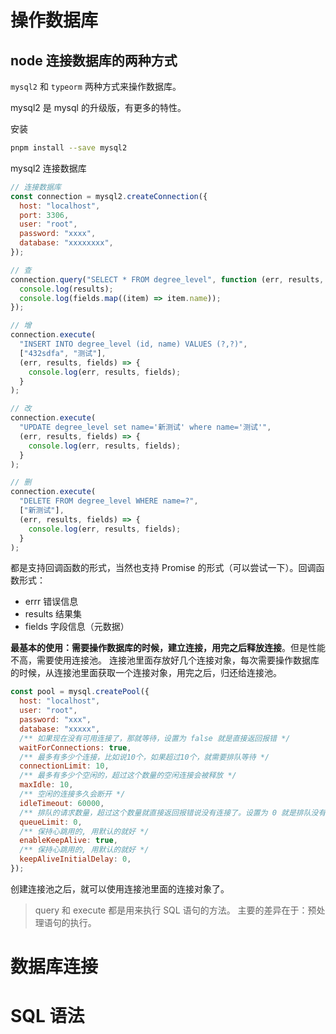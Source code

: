 # 操作数据库

## node 连接数据库的两种方式

`mysql2` 和 `typeorm` 两种方式来操作数据库。

mysql2 是 mysql 的升级版，有更多的特性。

安装

```bash
pnpm install --save mysql2
```

mysql2 连接数据库

```js
// 连接数据库
const connection = mysql2.createConnection({
  host: "localhost",
  port: 3306,
  user: "root",
  password: "xxxx",
  database: "xxxxxxxx",
});

// 查
connection.query("SELECT * FROM degree_level", function (err, results, fields) {
  console.log(results);
  console.log(fields.map((item) => item.name));
});

// 增
connection.execute(
  "INSERT INTO degree_level (id, name) VALUES (?,?)",
  ["432sdfa", "测试"],
  (err, results, fields) => {
    console.log(err, results, fields);
  }
);

// 改
connection.execute(
  "UPDATE degree_level set name='新测试' where name='测试'",
  (err, results, fields) => {
    console.log(err, results, fields);
  }
);

// 删
connection.execute(
  "DELETE FROM degree_level WHERE name=?",
  ["新测试"],
  (err, results, fields) => {
    console.log(err, results, fields);
  }
);
```

都是支持回调函数的形式，当然也支持 Promise 的形式（可以尝试一下）。回调函数形式：

- errr 错误信息
- results 结果集
- fields 字段信息（元数据）

**最基本的使用：需要操作数据库的时候，建立连接，用完之后释放连接**。但是性能不高，需要使用连接池。
连接池里面存放好几个连接对象，每次需要操作数据库的时候，从连接池里面获取一个连接对象，用完之后，归还给连接池。

```js
const pool = mysql.createPool({
  host: "localhost",
  user: "root",
  password: "xxx",
  database: "xxxxx",
  /** 如果现在没有可用连接了，那就等待，设置为 false 就是直接返回报错 */
  waitForConnections: true,
  /** 最多有多少个连接，比如说10个，如果超过10个，就需要排队等待 */
  connectionLimit: 10,
  /** 最多有多少个空闲的，超过这个数量的空闲连接会被释放 */
  maxIdle: 10,
  /** 空闲的连接多久会断开 */
  idleTimeout: 60000,
  /** 排队的请求数量，超过这个数量就直接返回报错说没有连接了。设置为 0 就是排队没有上限 */
  queueLimit: 0,
  /** 保持心跳用的, 用默认的就好 */
  enableKeepAlive: true,
  /** 保持心跳用的, 用默认的就好 */
  keepAliveInitialDelay: 0,
});
```

创建连接池之后，就可以使用连接池里面的连接对象了。

> query 和 execute 都是用来执行 SQL 语句的方法。
> 主要的差异在于：预处理语句的执行。

# 数据库连接

# SQL 语法
